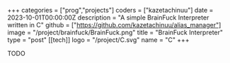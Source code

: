 +++
categories = ["prog","projects"]
coders = ["kazetachinuu"]
date = 2023-10-01T00:00:00Z
description = "A simple BrainFuck Interpreter written in C"
github = ["https://github.com/kazetachinuu/alias_manager"]
image = "/project/brainfuck/BrainFuck.png"
title = "BrainFuck Interpreter"
type = "post"
[[tech]]
logo = "/project/C.svg"
name = "C"
+++
<div style="max-width: 900px; margin: 0 auto;">
TODO
</div>




